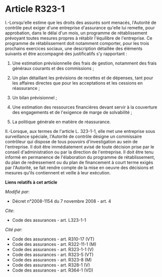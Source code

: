 # Article R323-1

I.-Lorsqu'elle estime que les droits des assurés sont menacés, l'Autorité de contrôle peut exiger d'une entreprise
d'assurance qu'elle lui remette, pour approbation, dans le délai d'un mois, un programme de rétablissement prévoyant toutes
mesures propres à rétablir l'équilibre de l'entreprise. Ce programme de rétablissement doit notamment comporter, pour les
trois prochains exercices sociaux, une description détaillée des éléments suivants et être accompagné des justificatifs s'y
rapportant : 

1. Une estimation prévisionnelle des frais de gestion, notamment des frais généraux courants et des commissions ; 

2. Un plan détaillant les prévisions de recettes et de dépenses, tant pour les affaires directes que pour les acceptations et
les cessions en réassurance ; 

3. Un bilan prévisionnel ; 

4. Une estimation des ressources financières devant servir à la couverture des engagements et de l'exigence de marge de
solvabilité ; 

5. La politique générale en matière de réassurance. 

II.-Lorsque, aux termes de l'article L. 323-1-1, elle met une entreprise sous surveillance spéciale, l'Autorité de contrôle
désigne un commissaire contrôleur qui dispose de tous pouvoirs d'investigation au sein de l'entreprise. Il doit être
immédiatement avisé de toute décision prise par le conseil d'administration ou par la direction de l'entreprise. Il doit être
tenu informé en permanence de l'élaboration du programme de rétablissement, du plan de redressement ou du plan de financement
à court terme exigés par l'Autorité, se fait rendre compte de la mise en oeuvre des décisions et mesures qu'ils contiennent
et veille à leur exécution.

**Liens relatifs à cet article**

_Modifié par_:

  - Décret n°2008-1154 du 7 novembre 2008 - art. 4

_Cite_:

  - Code des assurances - art. L323-1-1

_Cité par_:

  - Code des assurances - art. R310-17 (VT)
  - Code des assurances - art. R322-11-1 (M)
  - Code des assurances - art. R323-1-1 (V)
  - Code des assurances - art. R323-5 (VT)
  - Code des assurances - art. R323-8 (M)
  - Code des assurances - art. R328-1 (V)
  - Code des assurances - art. R364-1 (VD)
